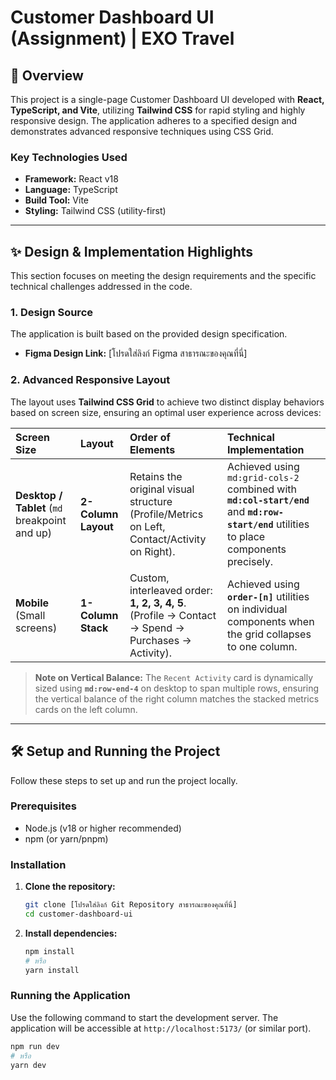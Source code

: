 # Customer Dashboard UI (Assignment) | EXO Travel

## 🚀 Overview

This project is a single-page Customer Dashboard UI developed with **React, TypeScript, and Vite**, utilizing **Tailwind CSS** for rapid styling and highly responsive design. The application adheres to a specified design and demonstrates advanced responsive techniques using CSS Grid.

### Key Technologies Used

* **Framework:** React v18
* **Language:** TypeScript
* **Build Tool:** Vite
* **Styling:** Tailwind CSS (utility-first)

---

## ✨ Design & Implementation Highlights

This section focuses on meeting the design requirements and the specific technical challenges addressed in the code.

### 1. Design Source

The application is built based on the provided design specification.

* **Figma Design Link:** [โปรดใส่ลิงก์ Figma สาธารณะของคุณที่นี่]

### 2. Advanced Responsive Layout

The layout uses **Tailwind CSS Grid** to achieve two distinct display behaviors based on screen size, ensuring an optimal user experience across devices:

| Screen Size | Layout | Order of Elements | Technical Implementation |
| :--- | :--- | :--- | :--- |
| **Desktop / Tablet** (`md` breakpoint and up) | **2-Column Layout** | Retains the original visual structure (Profile/Metrics on Left, Contact/Activity on Right). | Achieved using `md:grid-cols-2` combined with **`md:col-start/end`** and **`md:row-start/end`** utilities to place components precisely. |
| **Mobile** (Small screens) | **1-Column Stack** | Custom, interleaved order: **1, 2, 3, 4, 5**. (Profile → Contact → Spend → Purchases → Activity). | Achieved using **`order-[n]`** utilities on individual components when the grid collapses to one column. |

> **Note on Vertical Balance:** The `Recent Activity` card is dynamically sized using **`md:row-end-4`** on desktop to span multiple rows, ensuring the vertical balance of the right column matches the stacked metrics cards on the left column.

---

## 🛠️ Setup and Running the Project

Follow these steps to set up and run the project locally.

### Prerequisites

* Node.js (v18 or higher recommended)
* npm (or yarn/pnpm)

### Installation

1.  **Clone the repository:**
    ```bash
    git clone [โปรดใส่ลิงก์ Git Repository สาธารณะของคุณที่นี่]
    cd customer-dashboard-ui
    ```

2.  **Install dependencies:**
    ```bash
    npm install
    # หรือ
    yarn install
    ```

### Running the Application

Use the following command to start the development server. The application will be accessible at `http://localhost:5173/` (or similar port).

```bash
npm run dev
# หรือ
yarn dev